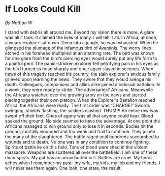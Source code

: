 # If Looks Could Kill

*By Nathan W*

I stand with debris all around me. Beyond my vision there is more. A glare was all it took. It claimed the lives of many. I will tell it all. 
In Africa, at noon, a weary explorer sat down. Deep into a jungle, he was exhausted. When he glimpsed the plumage of the infamous bird of Aveminis. The worry lines etched in his forehead multiplied at an alarming rate. The bird was known for one glare from the bird's piercing eyes would surely put any life form to a painful peril. The panic-stricken explorer felt petrifying pain in his eyes as the bird turned its head sharply and once again slayed in seconds. 
When news of this tragedy reached his country, the slain explorer's anxious family grieved upon learning the news. They swore that they would avenge his death. Colleagues, companions and allies alike joined a colossal battalion. In a week, they were ready to strike. The adversaries? Africans.
Meanwhile the Africans watched over the growing army on the news and started piecing together their own platoon. When the Explorer’s Battalion reached Africa, the Africans were ready. The first order was “CHARGE!”
Swords swinging, shields flashing, the soldiers clashed. THUMP! An entire row was swept off their feet. Cries of agony was all that anyone could hear. Blood soaked the ground. No side seemed to have the advantage. At one point the Africans managed to win ground only to lose it in seconds. Bodies hit the ground, mortally wounded and too weak and frail to continue. They joined the many of the slaughtered. The battle raged until hundreds succumbed to wounds and to death. No one was in any condition to continue fighting. 
Spirits of battle lie on this field. Tons of blood were shed in this violent massacre. Weapons are scattered all over the battlefield. I am one of these dead spirits. My gut has an arrow buried in it. Battles are cruel. My heart aches when I remember my past- my wife, my kids, my job and my friends. I will never see them again. One look, one stare, the result.
